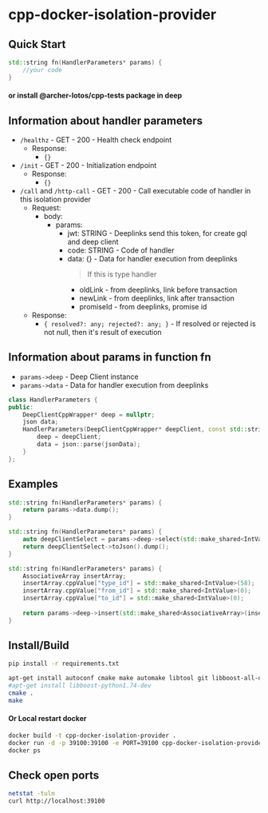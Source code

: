 # cpp-docker-isolation-provider

## Quick Start
```cpp
std::string fn(HandlerParameters* params) {
    //your code
}
```
#### or install @archer-lotos/cpp-tests package in deep


## Information about handler parameters
- `/healthz` - GET - 200 - Health check endpoint
    - Response:
        - `{}`
- `/init` - GET - 200 - Initialization endpoint
    - Response:
        - `{}`
- `/call` and `/http-call` - GET - 200 - Call executable code of handler in this isolation provider
    - Request:
        - body:
            - params:
                - jwt: STRING - Deeplinks send this token, for create gql and deep client
                - code: STRING - Code of handler
                - data: {} - Data for handler execution from deeplinks
                  > If this is type handler
                    - oldLink - from deeplinks, link before transaction
                    - newLink - from deeplinks, link after transaction
                    - promiseId - from deeplinks, promise id
    - Response:
        - `{ resolved?: any; rejected?: any; }` - If resolved or rejected is not null, then it's result of execution


## Information about params in function fn

- `params->deep` - Deep Client instance
- `params->data` - Data for handler execution from deeplinks
```cpp
class HandlerParameters {
public:
    DeepClientCppWrapper* deep = nullptr;
    json data;
    HandlerParameters(DeepClientCppWrapper* deepClient, const std::string &jsonData) {
        deep = deepClient;
        data = json::parse(jsonData);
    }
};
```


## Examples
```cpp
std::string fn(HandlerParameters* params) {
    return params->data.dump();
}
```

```cpp
std::string fn(HandlerParameters* params) {
    auto deepClientSelect = params->deep->select(std::make_shared<IntValue>(1));
    return deepClientSelect->toJson().dump();
}
```

```cpp
std::string fn(HandlerParameters* params) {
    AssociativeArray insertArray;
    insertArray.cppValue["type_id"] = std::make_shared<IntValue>(58);
    insertArray.cppValue["from_id"] = std::make_shared<IntValue>(0);
    insertArray.cppValue["to_id"] = std::make_shared<IntValue>(0);
    
    return params->deep->insert(std::make_shared<AssociativeArray>(insertArray))->toJson().dump();
}
```


## Install/Build
```bash
pip install -r requirements.txt

apt-get install autoconf cmake make automake libtool git libboost-all-dev libssl-dev g++
#apt-get install libboost-python1.74-dev
cmake .
make
```

#### Or Local restart docker
```bash
docker build -t cpp-docker-isolation-provider .
docker run -d -p 39100:39100 -e PORT=39100 cpp-docker-isolation-provider
docker ps
```


## Check open ports
```bash
netstat -tuln
curl http://localhost:39100
```